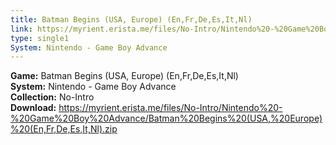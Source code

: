 ```yaml
---
title: Batman Begins (USA, Europe) (En,Fr,De,Es,It,Nl)
link: https://myrient.erista.me/files/No-Intro/Nintendo%20-%20Game%20Boy%20Advance/Batman%20Begins%20(USA,%20Europe)%20(En,Fr,De,Es,It,Nl).zip
type: single1
System: Nintendo - Game Boy Advance
---
```

<b>Game:</b> Batman Begins (USA, Europe) (En,Fr,De,Es,It,Nl)<br>
<b>System:</b> Nintendo - Game Boy Advance<br>
<b>Collection:</b> No-Intro<br>
<b>Download:</b> https://myrient.erista.me/files/No-Intro/Nintendo%20-%20Game%20Boy%20Advance/Batman%20Begins%20(USA,%20Europe)%20(En,Fr,De,Es,It,Nl).zip